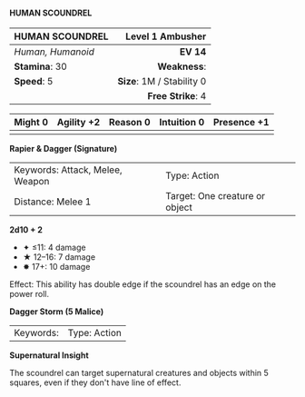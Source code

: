 #### HUMAN SCOUNDREL

| HUMAN SCOUNDREL   |       **Level 1 Ambusher** |
| :---------------- | -------------------------: |
| *Human, Humanoid* |                  **EV 14** |
| **Stamina**: 30   |              **Weakness**: |
| **Speed**: 5      | **Size**: 1M / Stability 0 |
|                   |         **Free Strike**: 4 |

| **Might** 0 | **Agility** +2 | **Reason** 0 | **Intuition** 0 | **Presence** +1 |
| ----------- | -------------- | ------------ | --------------- | --------------- |
|             |                |              |                 |                 |

**Rapier & Dagger (Signature)**

|                                 |                                |
| :------------------------------ | :----------------------------- |
| Keywords: Attack, Melee, Weapon | Type: Action                   |
| Distance: Melee 1               | Target: One creature or object |

**2d10 + 2**

- ✦ ≤11: 4 damage
- ★ 12–16: 7 damage
- ✸ 17+: 10 damage

Effect: This ability has double edge if the scoundrel has an edge on the power roll.

**Dagger Storm (5 Malice)**

|           |              |
| :-------- | :----------- |
| Keywords: | Type: Action |

**Supernatural Insight**

The scoundrel can target supernatural creatures and objects within 5 squares, even if they don't have line of effect.
